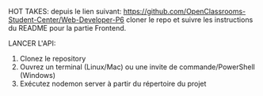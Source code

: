 HOT TAKES:
depuis le lien suivant:
https://github.com/OpenClassrooms-Student-Center/Web-Developer-P6
cloner le repo et suivre les instructions du README pour la partie Frontend.

LANCER L'API:

1. Clonez le repository
2. Ouvrez un terminal (Linux/Mac) ou une invite de commande/PowerShell
(Windows)
3. Exécutez nodemon server à partir du répertoire du projet
